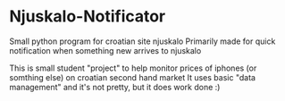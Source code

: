 # Njuskalo-Notificator
Small python program for croatian site njuskalo
Primarily made for quick notification when something new arrives to njuskalo

This is small student "project" to help monitor prices of iphones (or somthing else) on croatian second hand market
It uses basic "data management" and it's not pretty, but it does work done :)
